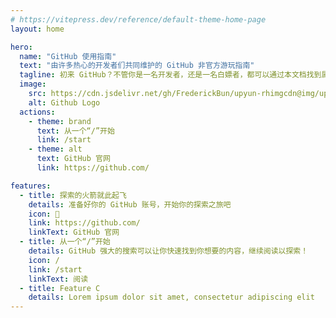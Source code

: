 ```yaml
---
# https://vitepress.dev/reference/default-theme-home-page
layout: home

hero:
  name: "GitHub 使用指南"
  text: "由许多热心的开发者们共同维护的 GitHub 非官方游玩指南"
  tagline: 初来 GitHub？不管你是一名开发者，还是一名白嫖者，都可以通过本文档找到属于你的Github使用方式！
  image:
    src: https://cdn.jsdelivr.net/gh/FrederickBun/upyun-rhimgcdn@img/upload/512x512%20(Android)%401x-20240825-1724587989580-10a3bc5c45122d8d.svg
    alt: Github Logo
  actions:
    - theme: brand
      text: 从一个“/”开始
      link: /start
    - theme: alt
      text: GitHub 官网
      link: https://github.com/

features:
  - title: 探索的火箭就此起飞
    details: 准备好你的 GitHub 账号，开始你的探索之旅吧
    icon: 🚀
    link: https://github.com/
    linkText: GitHub 官网
  - title: 从一个“/”开始
    details: GitHub 强大的搜索可以让你快速找到你想要的内容，继续阅读以探索！
    icon: /
    link: /start
    linkText: 阅读
  - title: Feature C
    details: Lorem ipsum dolor sit amet, consectetur adipiscing elit
---
```


